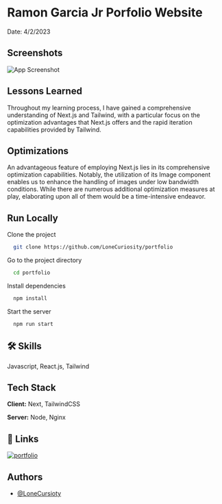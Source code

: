 
# Ramon Garcia Jr Porfolio Website
Date: 4/2/2023


## Screenshots

![App Screenshot](https://ramongarciajr.tech/portfolio.png)


## Lessons Learned

Throughout my learning process, I have gained a comprehensive understanding of Next.js and Tailwind, with a particular focus on the optimization advantages that Next.js offers and the rapid iteration capabilities provided by Tailwind.


## Optimizations

An advantageous feature of employing Next.js lies in its comprehensive optimization capabilities. Notably, the utilization of its Image component enables us to enhance the handling of images under low bandwidth conditions. While there are numerous additional optimization measures at play, elaborating upon all of them would be a time-intensive endeavor.


## Run Locally

Clone the project

```bash
  git clone https://github.com/LoneCuriosity/portfolio
```

Go to the project directory

```bash
  cd portfolio
```

Install dependencies

```bash
  npm install
```

Start the server

```bash
  npm run start
```


## 🛠 Skills
Javascript, React.js, Tailwind


## Tech Stack

**Client:** Next, TailwindCSS

**Server:** Node, Nginx


## 🔗 Links
[![portfolio](https://img.shields.io/badge/my_portfolio-000?style=for-the-badge&logo=ko-fi&logoColor=white)](https://ramongarciajr.tech/)


## Authors

- [@LoneCursioty](https://www.github.com/LoneCursioty)

